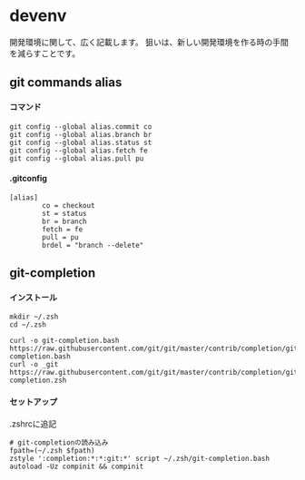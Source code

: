 # devenv
開発環境に関して、広く記載します。
狙いは、新しい開発環境を作る時の手間を減らすことです。

## git commands alias
#### コマンド
```
git config --global alias.commit co
git config --global alias.branch br
git config --global alias.status st
git config --global alias.fetch fe
git config --global alias.pull pu
```

#### .gitconfig
```
[alias]
        co = checkout
        st = status
        br = branch
        fetch = fe
        pull = pu
        brdel = "branch --delete"
```

## git-completion
#### インストール
```
mkdir ~/.zsh
cd ~/.zsh

curl -o git-completion.bash https://raw.githubusercontent.com/git/git/master/contrib/completion/git-completion.bash
curl -o _git https://raw.githubusercontent.com/git/git/master/contrib/completion/git-completion.zsh
```

#### セットアップ
.zshrcに追記
```
# git-completionの読み込み
fpath=(~/.zsh $fpath)
zstyle ':completion:*:*:git:*' script ~/.zsh/git-completion.bash
autoload -Uz compinit && compinit
```
